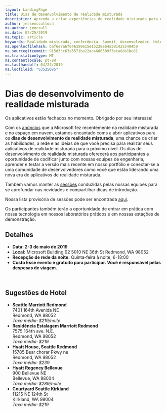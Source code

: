 ```yaml
---
layout: LandingPage
title: Dias de desenvolvimento de realidade misturada
description: Aprenda a criar experiências de realidade misturada para o HoloLens e headsets imersivos.
author: jessemcculloch
ms.author: jemccull
ms.date: 02/25/2019
ms.topic: article
keywords: Realidade misturada, conferência, Summit, desenvolvedor, HoloLens, HoloLens 2, Kinect
ms.openlocfilehash: baf6e7a6f046190e15e1b228eb4a3814255404b9
ms.sourcegitcommit: 915d3cc63a5571ba22ac4608589f3eca8da1bc81
ms.translationtype: MT
ms.contentlocale: pt-BR
ms.lasthandoff: 04/24/2019
ms.locfileid: "63525085"
---
```

# <a name="mixed-reality-dev-days"></a>Dias de desenvolvimento de realidade misturada

Os aplicativos estão fechados no momento. Obrigado por seu interesse!

Com os [anúncios](https://blogs.microsoft.com/blog/2019/02/24/microsoft-at-mwc-barcelona-introducing-microsoft-hololens-2/) que a Microsoft fez recentemente na realidade misturada e no espaço em nuvem, estamos encantado coms a abrir aplicativos para os **dias de desenvolvimento de realidade misturada**, uma chance de criar as habilidades, a rede e as ideias de que você precisa para realizar seus aplicativos de realidade misturada para o próximo nível. Os dias de desenvolvimento de realidade misturada oferecerá aos participantes a oportunidade de codificar junto com nossas equipes de engenharia, aprender e testar a versão mais recente em nosso portfólio e conectar-se a uma comunidade de desenvolvedores como você que estão liderando uma nova era de aplicativos de realidade misturada.  </br>

Também vamos manter as [sessões](mr-dev-days-sessions.md) conduzidas pelas nossas equipes para se aprofundar nas novidades e compartilhar dicas de introdução. </br>

Nossa lista provisória de sessões pode ser encontrada [aqui](mr-dev-days-sessions.md).

Os participantes também terão a oportunidade de entrar em prática com nossa tecnologia em nossos laboratórios práticos e em nossas estações de demonstração.
</br>

## <a name="details"></a>Detalhes

*   **Data: 2-3 de maio de 2019**
* **Local:** Microsoft Building 92 5010 NE 36th St Redmond, WA 98052
* **Recepção de rede da noite:** Quinta-feira à noite, 6-18:00
* **Custo Esse evento é gratuito para participar. Você é responsável pelas despesas de viagem.**


</br>

## <a name="hotel-suggestions"></a>Sugestões de Hotel

* **Seattle Marriott Redmond**</br>
  7401 164th Avenida NE</br>
  Redmond, WA 98052</br>
  _Taxa média: $219/noite_
* **Residência Estalagem Marriott Redmond**</br>
  7575 164th ave. N.E.</br>
  Redmond, WA 98052</br>
  _Taxa média: $219_
* **Hyatt House, Seattle Redmond**</br>
  15785 Bear chorar Pkwy ne</br>
  Redmond, WA 98052</br>
  _Taxa média: $239_
* **Hyatt Regency Bellevue**</br>
  900 Bellevue NE</br>
  Bellevue, WA 98004</br>
  _Taxa média: $289/noite_
* **Courtyard Seattle Kirkland**</br>
  11215 NE 124th St</br>
  Kirkland, WA 98004</br>
  _Taxa média: $219_
